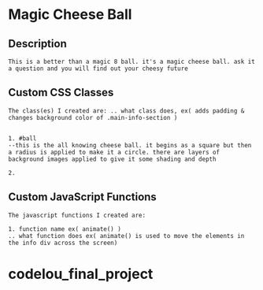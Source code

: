 # Magic Cheese Ball 


## Description
```
This is a better than a magic 8 ball. it's a magic cheese ball. ask it a question and you will find out your cheesy future

```



## Custom CSS Classes
```
The class(es) I created are: .. what class does, ex( adds padding & changes background color of .main-info-section )


1. #ball
--this is the all knowing cheese ball. it begins as a square but then a radius is applied to make it a circle. there are layers of background images applied to give it some shading and depth

2.

```



## Custom JavaScript Functions
```
The javascript functions I created are:

1. function name ex( animate() )
.. what function does ex( animate() is used to move the elements in the info div across the screen)

```
# codelou_final_project
